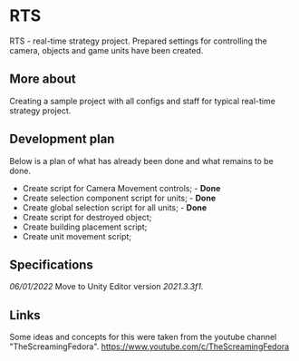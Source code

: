# RTS
RTS - real-time strategy project. Prepared settings for controlling the camera, objects and game units have been created.

## More about
Creating a sample project with all configs and staff for typical real-time strategy project.

## Development plan
Below is a plan of what has already been done and what remains to be done.
* Create script for Camera Movement controls; - **Done** 
* Create selection component script for units; - **Done** 
* Create global selection script for all units; - **Done** 
* Create script for destroyed object;
* Create building placement script;
* Create unit movement script;

## Specifications

*06/01/2022*
Move to Unity Editor version *2021.3.3f1*.

## Links
Some ideas and concepts for this were taken from the youtube channel "TheScreamingFedora".
https://www.youtube.com/c/TheScreamingFedora
